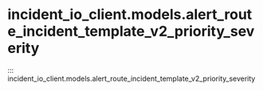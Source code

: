 # incident_io_client.models.alert_route_incident_template_v2_priority_severity

::: incident_io_client.models.alert_route_incident_template_v2_priority_severity
